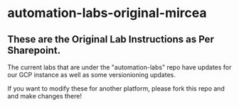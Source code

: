 # automation-labs-original-mircea



## These are the Original Lab Instructions as Per Sharepoint.

The current labs that are under the "automation-labs" repo have updates for our GCP instance as well as some versionioning updates.

If you want to modify these for another platform, please fork this repo and and make changes there!